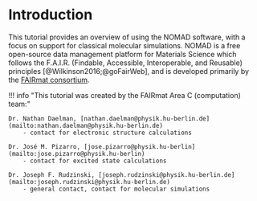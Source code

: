 # Introduction

This tutorial provides an overview of using the NOMAD software, with a focus on support for classical molecular simulations.
NOMAD is a free open-source data management platform for Materials Science which follows the F.A.I.R. (Findable, Accessible, Interoperable, and Reusable) principles [@Wilkinson2016;@goFairWeb], and is developed primarily by the [FAIRmat consortium](https://www.fairmat-nfdi.eu/fairmat).

!!! info "This tutorial was created by the FAIRmat Area C (computation) team:"

    Dr. Nathan Daelman, [nathan.daelman@physik.hu-berlin.de](mailto:nathan.daelman@physik.hu-berlin.de)
        - contact for electronic structure calculations

    Dr. José M. Pizarro, [jose.pizarro@physik.hu-berlin](mailto:jose.pizarro@physik.hu-berlin)
        - contact for excited state calculations

    Dr. Joseph F. Rudzinski, [joseph.rudzinski@physik.hu-berlin.de](mailto:joseph.rudzinski@physik.hu-berlin.de)
        - general contact, contact for molecular simulations
